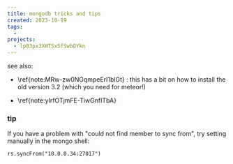 ```yaml
---
title: mongodb tricks and tips
created: 2023-10-19
tags:
  -
projects:
  - lp83px3XHTSxSfSwbOYkn
---
```



see also:

* \ref{note:MRw-zw0NGqmpeErI1blGt} : this has a bit on how to install the old version 3.2 (which you need for meteor!)

* \ref{note:yIrfOTjmFE-TiwGnfITbA}



### tip

If you have a problem with  "could not find member to sync from", try setting manually in the mongo shell:

```
rs.syncFrom("10.0.0.34:27017")
```
